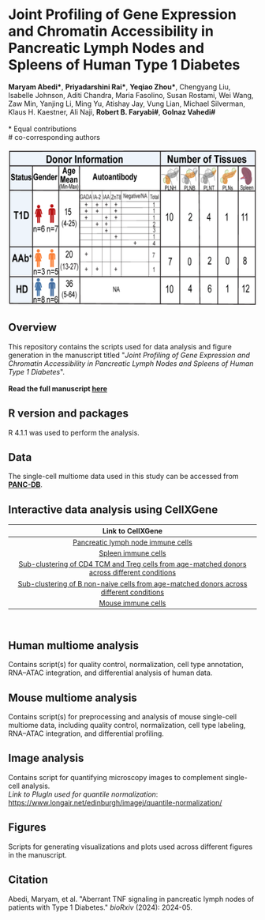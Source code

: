 # Joint Profiling of Gene Expression and Chromatin Accessibility in Pancreatic Lymph Nodes and Spleens of Human Type 1 Diabetes
__Maryam Abedi*__, __Priyadarshini Rai*__, __Yeqiao Zhou*__, Chengyang Liu, Isabelle Johnson, Aditi Chandra, Maria Fasolino, Susan Rostami, Wei Wang, Zaw Min, Yanjing Li, Ming Yu, Atishay Jay, Vung Lian, Michael Silverman, Klaus H. Kaestner, Ali Naji, __Robert B. Faryabi#__, __Golnaz Vahedi#__ <br>
<br>
\* Equal contributions<br>
\# co-corresponding authors<br>
<br>
![Data Overview](Figures/Data_Overview.png)

## Overview
This repository contains the scripts used for data analysis and figure generation in the manuscript titled "*Joint Profiling of Gene Expression and Chromatin Accessibility in Pancreatic Lymph Nodes and Spleens of Human Type 1 Diabetes*".<br>
<br>
**Read the full manuscript [here](https://www.biorxiv.org/content/10.1101/2024.05.31.596885v1.abstract)**
<br>

## R version and packages
R 4.1.1 was used to perform the analysis.
<br>

## Data
The single-cell multiome data used in this study can be accessed from **[PANC-DB](https://hpap.pmacs.upenn.edu/)**.
<br>

## Interactive data analysis using CellXGene
| Link to CellXGene                                                                                                                                                      |
|:----------------------------------------------------------------------------------------------------------------------------------------------------------------------:|
| [Pancreatic lymph node immune cells](https://faryabi16.pmacs.upenn.edu/view/PLN_RNAAssay_SCT_V1_F.h5ad/)                                                               | 
| [Spleen immune cells](https://faryabi16.pmacs.upenn.edu/view/Spleen_RNAAssay_SCT.h5ad/)                                                                                | 
| [Sub-clustering of CD4 TCM and Treg cells from age-matched donors across different conditions](https://faryabi16.pmacs.upenn.edu/view/CD4TCMTregClust_SCT1Assay.h5ad/) |               
| [Sub-clustering of B non-naive cells from age-matched donors across different conditions](https://faryabi16.pmacs.upenn.edu/view/BintBmemClust_SCT1Assay.h5ad/)        |               
| [Mouse immune cells](https://faryabi16.pmacs.upenn.edu/view/Mouse_SCTAssay.h5ad/)                                                                                      |
<br>
              
## Human multiome analysis
Contains script(s) for quality control, normalization, cell type annotation, RNA–ATAC integration, and differential analysis of human data.
<br>

## Mouse multiome analysis
Contains script(s) for preprocessing and analysis of mouse single-cell multiome data, including quality control, normalization, cell type labeling, RNA–ATAC integration, and differential profiling.
<br>

## Image analysis
Contains script for quantifying microscopy images to complement single-cell analysis.<br>
*Link to PlugIn used for quantile normalization*: https://www.longair.net/edinburgh/imagej/quantile-normalization/
<br>

## Figures
Scripts for generating visualizations and plots used across different figures in the manuscript.
<br>

## Citation
Abedi, Maryam, et al. "Aberrant TNF signaling in pancreatic lymph nodes of patients with Type 1 Diabetes." *bioRxiv* (2024): 2024-05.
